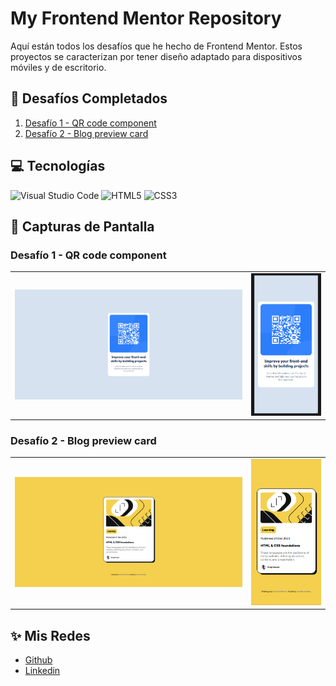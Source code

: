 # My Frontend Mentor Repository

Aquí están todos los desafíos que he hecho de Frontend Mentor. Estos proyectos se caracterizan por tener diseño adaptado para dispositivos móviles y de escritorio.

## 📂 Desafíos Completados

1. [Desafío 1 - QR code component](enlace-al-repositorio-o-despliegue)
2. [Desafío 2 - Blog preview card](enlace-al-repositorio-o-despliegue)

## 💻 Tecnologías

![Visual Studio Code](https://img.shields.io/badge/Visual%20Studio%20Code-0078d7.svg?style=for-the-badge&logo=visual-studio-code&logoColor=white)
![HTML5](https://img.shields.io/badge/html5-%23E34F26.svg?style=for-the-badge&logo=html5&logoColor=white) 
![CSS3](https://img.shields.io/badge/css3-%231572B6.svg?style=for-the-badge&logo=css3&logoColor=white)

## 📸 Capturas de Pantalla

### Desafío 1 - QR code component

<table>
  <tr>
    <td style="width: 75%;"><img src="https://github.com/Lara-art/QR-code-component/blob/main/QR-Screenshoot/Desktop.PNG" alt="Vista de Escritorio" style="width: 100%;"/></td>
    <td style="width: 25%;"><img src="https://github.com/Lara-art/QR-code-component/blob/main/QR-Screenshoot/mobile.PNG"  alt="Vista Móvil" style="width: 100%;"/></td>
  </tr>
</table>

### Desafío 2 - Blog preview card

<table>
  <tr>
    <td style="width: 75%;"><img src="https://github.com/Lara-art/Blog-preview-card/blob/main/screenshot/Desktop.PNG" alt="Vista de Escritorio" style="width: 100%;"/></td>
    <td style="width: 25%;"><img src="https://github.com/Lara-art/Blog-preview-card/blob/main/screenshot/Mobile.PNG"  alt="Vista Móvil" style="width: 100%;"/></td>
  </tr>
</table>

## ✨ Mis Redes

- [Github](https://github.com/Lara-art)
- [Linkedin](https://www.linkedin.com/in/lara-mesa-cubas)
